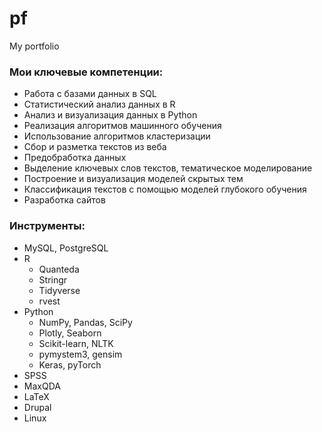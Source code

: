 # pf
My portfolio


### Мои ключевые компетенции:
- Работа с базами данных в SQL
- Статистический анализ данных в R
- Анализ и визуализация данных в Python
- Реализация алгоритмов машинного обучения
- Использование алгоритмов кластеризации
- Сбор и разметка текстов из веба
- Предобработка данных
- Выделение ключевых слов текстов, тематическое моделирование 
- Построение и визуализация моделей скрытых тем
- Классификация текстов с помощью моделей глубокого обучения
- Разработка сайтов

### Инструменты:
- MySQL, PostgreSQL
- R
	- Quanteda
	- Stringr
	- Tidyverse
	- rvest
- Python
	- NumPy, Pandas, SciPy
	- Plotly, Seaborn
	- Scikit-learn, NLTK
	- pymystem3, gensim
	- Keras, pyTorch
- SPSS
- MaxQDA
- LaTeX
- Drupal
- Linux
